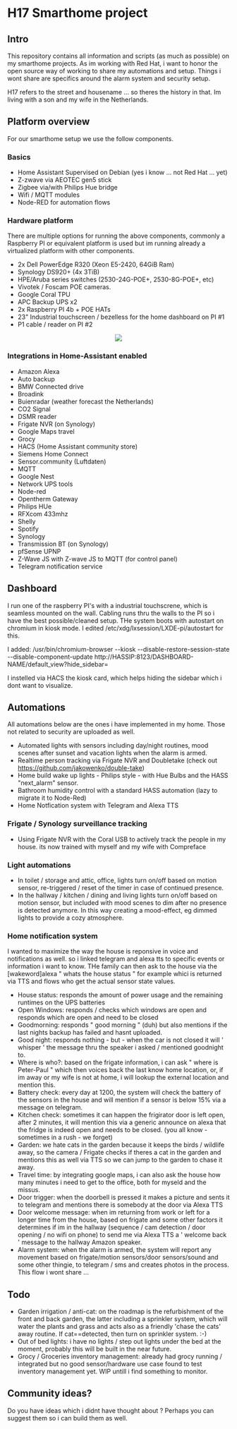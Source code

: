 # H17 Smarthome project

## Intro

This repository contains all information and scripts (as much as possible) on my smarthome projects. As im working with Red Hat, i want to honor the open source way of working to share my automations and setup. Things i wont share are specifics around the alarm system and security setup.

H17 refers to the street and housename ... so theres the history in that. Im living with a son and my wife in the Netherlands.

## Platform overview

For our smarthome setup we use the follow components.

### Basics

- Home Assistant Supervised on Debian (yes i know ... not Red Hat ... yet)
- Z-zwave via AEOTEC gen5 stick
- Zigbee via/with Philips Hue bridge
- Wifi / MQTT modules
- Node-RED for automation flows

### Hardware platform

There are multiple options for running the above components, commonly a Raspberry PI or equivalent platform is used but im running already a virtualized platform with other components.

- 2x Dell PowerEdge R320 (Xeon E5-2420, 64GiB Ram)
- Synology DS920+ (4x 3TiB)
- HPE/Aruba series switches (2530-24G-POE+, 2530-8G-POE+, etc)
- Vivotek / Foscam POE cameras.
- Google Coral TPU
- APC Backup UPS x2
- 2x Raspberry PI 4b + POE HATs
- 23" Industrial touchscreen / bezelless for the home dashboard on PI #1
- P1 cable / reader on PI #2

<p align="center">
  <img src="https://tweakers.net/i/0r6HpkIA0E4dJyqFy1RX9d0q4Ds=/x800/filters:strip_icc():strip_exif()/f/image/AIuuBZATDU5sVqqeE1d0l8iR.jpg?f=fotoalbum_large" />
</p>

### Integrations in Home-Assistant enabled

- Amazon Alexa
- Auto backup 
- BMW Connected drive
- Broadink
- Buienradar (weather forecast the Netherlands)
- CO2 Signal
- DSMR reader
- Frigate NVR (on Synology)
- Google Maps travel
- Grocy
- HACS (Home Assistant community store)
- Siemens Home Connect
- Sensor.community (Luftdaten)
- MQTT
- Google Nest
- Network UPS tools
- Node-red
- Opentherm Gateway
- Philips HUe
- RFXcom 433mhz
- Shelly
- Spotify
- Synology
- Transmission BT (on Synology)
- pfSense UPNP
- Z-Wave JS with Z-wave JS to MQTT (for control panel)
- Telegram notification service

## Dashboard

I run one of the raspberry PI's with a industrial touchscrene, which is seamless mounted on the wall. Cabling runs thru the walls to the PI so i have the best possible/cleaned setup. THe system boots with autostart on chromium in kiosk mode. I edited /etc/xdg/lxsession/LXDE-pi/autostart for this.

I added: /usr/bin/chromium-browser --kiosk --disable-restore-session-state --disable-component-update http://HASSIP:8123/DASHBOARD-NAME/default_view?hide_sidebar=

I instelled via HACS the kiosk card, which helps hiding the sidebar which i dont want to visualize.

## Automations

All automations below are the ones i have implemented in my home. Those not related to security are uploaded as well.

- Automated lights with sensors including day/night routines, mood scenes after sunset and vacation lights when the alarm is armed.
- Realtime person tracking via Frigate NVR and Doubletake (check out https://github.com/jakowenko/double-take)
- Home build wake up lights - Philips style - with Hue Bulbs and the HASS "next_alarm" sensor.
- Bathroom humidity control with a standard HASS automation (lazy to migrate it to Node-Red)
- Home Notfication system with Telegram and Alexa TTS

### Frigate / Synology surveillance tracking

- Using Frigate NVR with the Coral USB to actively track the people in my house. its now trained with myself and my wife with Compreface

### Light automations

- In toilet / storage and attic, office, lights turn on/off based on motion sensor, re-triggered / reset of the timer in case of continued presence.
- In the hallway / kitchen / dining and living lights turn on/off based on motion sensor, but included with mood scenes to dim after no presence is detected anymore. In this way creating a mood-effect, eg dimmed lights to provide a cozy atmosphere.

### Home notification system

I wanted to maximize the way the house is reponsive in voice and notifications as well. so i linked telegram and alexa tts to specific events or information i want to know. THe family can then ask to the house via the [wakeword]alexa " whats the house status "  for example whici is returned via TTS and flows who get the actual sensor state values.

- House status: responds the amount of power usage and the remaining runtimes on the UPS batteries
- Open Windows: responds / checks which windows are open and responds which are open and need to be closed
- Goodmorning: responds " good morning " (duh) but also mentions if the last nights backup has failed and hasnt uploaded.
- Good night: responds nothing - but - when the car is not closed it will ' whisper ' the message thru the speaker i asked / mentioned goodnight to.
- Where is who?: based on the frigate information, i can ask " where is Peter-Paul "  which then voices back the last know home location, or, if im away or my wife is not at home, i will lookup the external location and mention this.
- Battery check: every day at 1200, the system will check the battery of the sensors in the house and will mention if a sensor is below 15% via a message on telegram.
- Kitchen check: sometimes it can happen the frigirator door is left open, after 2 minutes, it will mention this via a generic announce on alexa that the fridge is indeed open and needs to be closed. (you all know - sometimes in a rush - we forget)
- Garden: we hate cats in the garden because it keeps the birds / wildlife away, so the camera / Frigate checks if theres a cat in the garden and mentions this as well via TTS so we can jump to the garden to chase it away.
- Travel time: by integrating google maps, i can also ask the house how many minutes i need to get to the office, both for myseld and the missus.
- Door trigger: when the doorbell is pressed it makes a picture and sents it to telegram and mentions there is somebody at the door via Alexa TTS
- Door welcome message: when im returning from work or left for a longer time from the house, based on frigate and some other factors it determines if im in the hallway (sequence / cam detection / door opening / no wifi on phone) to send me via Alexa TTS a ' welcome back ' message to the hallway Amazon speaker.
- Alarm system: when the alarm is armed, the system will report any movement based on frigate/motion sensors/door sensors/sound and some other thingie, to telegram / sms and creates photos in the process. This flow i wont share ...

## Todo

- Garden irrigation / anti-cat: on the roadmap is the refurbishment of the front and back garden, the latter including a sprinkler system, which will water the plants and grass and acts also as a friendly 'chase the cats' away routine. If cat==detected, then turn on sprinkler system. :-)
- Out of bed lights: i have no lights / step out lights under the bed at the moment, probably this will be built in the near future.
- Grocy / Groceries inventory management: already had grocy running / integrated but no good sensor/hardware use case found to test inventory management yet. WIP untill i find something to monitor.

## Community ideas?

Do you have ideas which i didnt have thought about ? Perhaps you can suggest them so i can build them as well.
